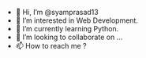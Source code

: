 - 👋 Hi, I’m @syamprasad13
- 👀 I’m interested in Web Development.
- 🌱 I’m currently learning Python.
- 💞️ I’m looking to collaborate on ...
- 📫 How to reach me ?

<!---
syamprasad13/syamprasad13 is a ✨ special ✨ repository because its `README.md` (this file) appears on your GitHub profile.
You can click the Preview link to take a look at your changes.
--->
